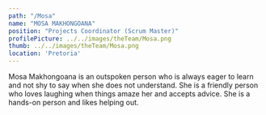 ```yaml
---
path: "/Mosa"
name: "MOSA MAKHONGOANA"
position: "Projects Coordinator (Scrum Master)"
profilePicture: ../../images/theTeam/Mosa.png
thumb: ../../images/theTeam/Mosa.png
location: 'Pretoria'
---
```


Mosa Makhongoana is an outspoken person who is always eager to learn and not shy to say when she does not understand. She is a friendly person who loves laughing when things amaze her and accepts advice. She is a hands-on person and likes helping out.